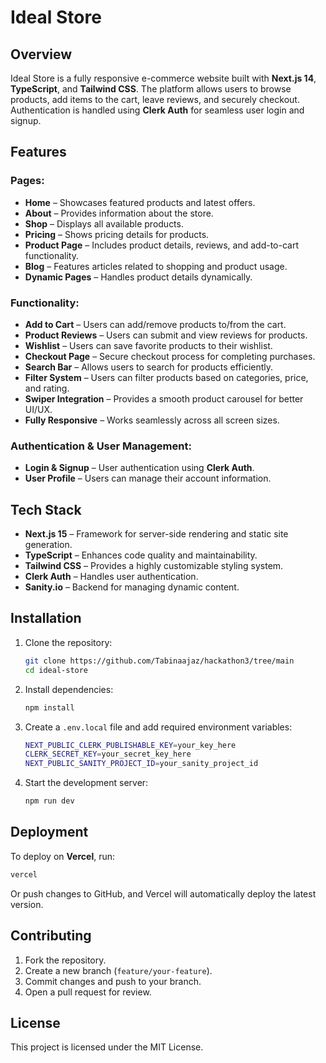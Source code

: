 # Ideal Store

## Overview
Ideal Store is a fully responsive e-commerce website built with **Next.js 14**, **TypeScript**, and **Tailwind CSS**. The platform allows users to browse products, add items to the cart, leave reviews, and securely checkout. Authentication is handled using **Clerk Auth** for seamless user login and signup.

## Features
### Pages:
- **Home** – Showcases featured products and latest offers.
- **About** – Provides information about the store.
- **Shop** – Displays all available products.
- **Pricing** – Shows pricing details for products.
- **Product Page** – Includes product details, reviews, and add-to-cart functionality.
- **Blog** – Features articles related to shopping and product usage.
- **Dynamic Pages** – Handles product details dynamically.

### Functionality:
- **Add to Cart** – Users can add/remove products to/from the cart.
- **Product Reviews** – Users can submit and view reviews for products.
- **Wishlist** – Users can save favorite products to their wishlist.
- **Checkout Page** – Secure checkout process for completing purchases.
- **Search Bar** – Allows users to search for products efficiently.
- **Filter System** – Users can filter products based on categories, price, and rating.
- **Swiper Integration** – Provides a smooth product carousel for better UI/UX.
- **Fully Responsive** – Works seamlessly across all screen sizes.

### Authentication & User Management:
- **Login & Signup** – User authentication using **Clerk Auth**.
- **User Profile** – Users can manage their account information.

## Tech Stack
- **Next.js 15** – Framework for server-side rendering and static site generation.
- **TypeScript** – Enhances code quality and maintainability.
- **Tailwind CSS** – Provides a highly customizable styling system.
- **Clerk Auth** – Handles user authentication.
- **Sanity.io** – Backend for managing dynamic content.

## Installation
1. Clone the repository:
   ```sh
   git clone https://github.com/Tabinaajaz/hackathon3/tree/main
   cd ideal-store
   ```
2. Install dependencies:
   ```sh
   npm install
   ```
3. Create a `.env.local` file and add required environment variables:
   ```sh
   NEXT_PUBLIC_CLERK_PUBLISHABLE_KEY=your_key_here
   CLERK_SECRET_KEY=your_secret_key_here
   NEXT_PUBLIC_SANITY_PROJECT_ID=your_sanity_project_id
   ```
4. Start the development server:
   ```sh
   npm run dev
   ```

## Deployment
To deploy on **Vercel**, run:
```sh
vercel
```
Or push changes to GitHub, and Vercel will automatically deploy the latest version.

## Contributing
1. Fork the repository.
2. Create a new branch (`feature/your-feature`).
3. Commit changes and push to your branch.
4. Open a pull request for review.

## License
This project is licensed under the MIT License.

